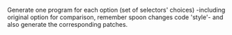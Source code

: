 Generate one program for each option (set of selectors' choices) -including original option for comparison, 
remember spoon changes code 'style'- and also generate the corresponding patches.
